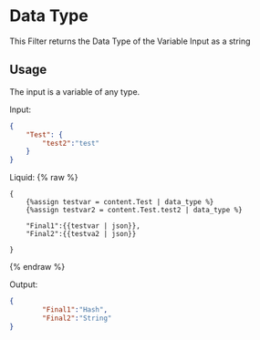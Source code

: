 # Data Type

This Filter returns the Data Type of the Variable Input as a string

## Usage

The input is a variable of any type.

Input:
```json
{
	"Test": {
		"test2":"test"
	}
}
```

Liquid:
{% raw %}
```
{
	{%assign testvar = content.Test | data_type %}
	{%assign testvar2 = content.Test.test2 | data_type %}

	"Final1":{{testvar | json}},
	"Final2":{{testva2 | json}}

}
```
{% endraw %}

Output:
```json
{
		"Final1":"Hash",
		"Final2":"String"
}
```